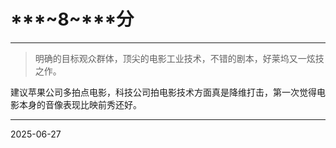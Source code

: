 # ***~8~*****分**

---

> 明确的目标观众群体，顶尖的电影工业技术，不错的剧本，好莱坞又一炫技之作。

建议苹果公司多拍点电影，科技公司拍电影技术方面真是降维打击，第一次觉得电影本身的音像表现比映前秀还好。

---

2025-06-27